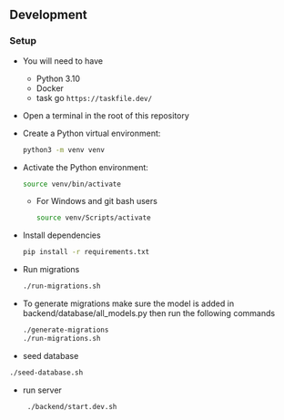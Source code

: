 ## Development

### Setup

- You will need to have

  - Python 3.10
  - Docker
  - task go `https://taskfile.dev/`
  
- Open a terminal in the root of this repository

- Create a Python virtual environment:

  ```bash
  python3 -m venv venv
  ```

- Activate the Python environment:

  ```bash
  source venv/bin/activate
  ```

  - For Windows and git bash users
    ```bash
    source venv/Scripts/activate
    ```

- Install dependencies

  ```bash
  pip install -r requirements.txt
  ```
- Run migrations
  ```bash
  ./run-migrations.sh
  ```

- To generate migrations make sure the model is added in backend/database/all_models.py then run the following commands
  ```bash
  ./generate-migrations
  ./run-migrations.sh
  ```
- seed database
```bash
./seed-database.sh
```
- run server
  ```bash
   ./backend/start.dev.sh
   ````
